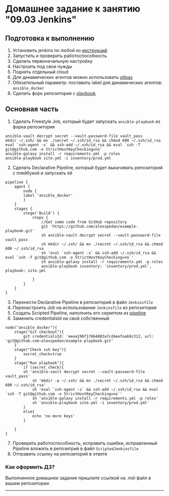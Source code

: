 # Домашнее задание к занятию "09.03 Jenkins"

## Подготовка к выполнению

1. Установить jenkins по любой из [инструкций](https://www.jenkins.io/download/)
2. Запустить и проверить работоспособность
3. Сделать первоначальную настройку
4. Настроить под свои нужды
5. Поднять отдельный cloud
6. Для динамических агентов можно использовать [образ](https://hub.docker.com/repository/docker/aragast/agent)
7. Обязательный параметр: поставить label для динамических агентов: `ansible_docker`
8.  Сделать форк репозитория с [playbook](https://github.com/aragastmatb/example-playbook)

## Основная часть

1. Сделать Freestyle Job, который будет запускать `ansible-playbook` из форка репозитория
```
ansible-vault decrypt secret --vault-password-file vault_pass
mkdir ~/.ssh/ && mv ./secret ~/.ssh/id_rsa && chmod 600 ~/.ssh/id_rsa
eval `ssh-agent -s` && ssh-add ~/.ssh/id_rsa && eval `ssh -T git@github.com -o StrictHostKeyChecking=no`
ansible-galaxy install -r requirements.yml -p roles
ansible-playbook site.yml -i inventory/prod.yml
```
2. Сделать Declarative Pipeline, который будет выкачивать репозиторий с плейбукой и запускать её
```
pipeline {
    agent {
        node {
        label 'ansible_docker'
        }
    }
    stages {
        stege('Build') {
            steps {
                //Get some code from GitHub repository
                git 'https://github.com/alexspedan/example-playbook.git'
                sh ansible-vault decrypt secret --vault-password-file vault_pass
                sh mkdir ~/.ssh/ && mv ./secret ~/.ssh/id_rsa && chmod 600 ~/.ssh/id_rsa
                sh 'eval `ssh-agent -s` && ssh-add ~/.ssh/id_rsa && eval `ssh -T git@github.com -o StrictHostKeyChecking=no`'
                sh ansible-galaxy install -r requirements.yml -p roles
                ansible-playbook inventory: 'inventory/prod.yml', playbook: site.yml

            }
        }
    }
}

```
3. Перенести Declarative Pipeline в репозиторий в файл `Jenkinsfile`
4. Перенастроить Job на использование `Jenkinsfile` из репозитория
5. Создать Scripted Pipeline, наполнить его скриптом из [pipeline](./pipeline)
6. Заменить credentialsId на свой собственный
```
node("ansible_docker"){
    stage("Git checkout"){
        git credentialsId: 'eeea196f17664883a7cd4eefaa69c312, url: 'git@github.com:alexspedan/example-playbook.git'
    }
    stage("Check ssh key"){
        secret_check=true
    }
    stage("Run playbook"){
        if (secret_check){
	    sh 'ansible-vault decrypt secret --vault-password-file vault_pass'
            sh 'mkdir -p ~/.ssh/ && mv ./secret ~/.ssh/id_rsa && chmod 600 ~/.ssh/id_rsa'
            sh 'eval `ssh-agent -s` && ssh-add ~/.ssh/id_rsa && eval `ssh -T git@github.com -o StrictHostKeyChecking=no`'
            sh 'ansible-galaxy install -r requirements.yml -p roles'
            sh 'ansible-playbook site.yml -i inventory/prod.yml'
        }
        else{
            echo 'no more keys'
        }
        
    }
}
```
7. Проверить работоспособность, исправить ошибки, исправленный Pipeline вложить в репозитрий в файл `ScriptedJenkinsfile`
8. Отправить ссылку на репозиторий в ответе


### Как оформить ДЗ?

Выполненное домашнее задание пришлите ссылкой на .md-файл в вашем репозитории.

---
